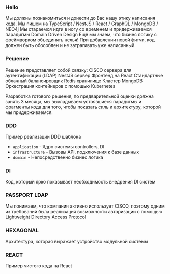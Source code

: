 ### Hello
Мы должны познакомиться и донести до Вас нашу этику написания кода.
Мы пишем на TypeScript / NestJS / React / GraphQL / MongoDB / NEO4j
Мы стараемся идти в ногу со временем и придерживаемся парадигмы
Domain Driven Design
Ещё мы знаем, что бизнес логику с фреймворком объединять нелья!
При добавлении новой фитчи, код должен быть обособлен и не
затрагивать уже написанный.

### Решение
Решение представляет собой связку:
CISCO сервера для аутентификации (LDAP)
NestJS сервер
Фронтенд на React
Стандартные облачный балансировщик
Redis хранилище
Кластер MongoDB
Оркестрация контейнеров с помощью Kubernetes

Разработка готового решения, по предварительной оценки должна занять 3 месяца, мы выкладываем устоявшиеся парадигмы и
фрагменты кода для того, чтобы показать силь и архитектуру, которой мы придерживаемся.

### DDD
Пример реализации DDD шаблона
- `application` - Ядро системы controllers, DI
- `infrastructure` - Вызовы API, подключения к базе данных 
- `domain` - Непосредственно бизнес логика

### DI
Код, который ярко показывает необходимость внедрения DI систем
   
   
### PASSPORT LDAP
Мы понимаем, что компания активно использует CISCO, поэтому одним из требований была реализация возможности авторизации
с помощью  Lightweight Directory Access Protocol

### HEXAGONAL
Архитектура, которая выражает устройство модульной системы

### REACT
Пример чистого кода на React